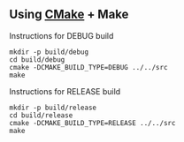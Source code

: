 Using [CMake][cmake] + Make
---------------------------
Instructions for DEBUG build

    mkdir -p build/debug
    cd build/debug
    cmake -DCMAKE_BUILD_TYPE=DEBUG ../../src
    make

Instructions for RELEASE build

    mkdir -p build/release
    cd build/release
    cmake -DCMAKE_BUILD_TYPE=RELEASE ../../src
    make

[cmake]: http://www.cmake.org/
